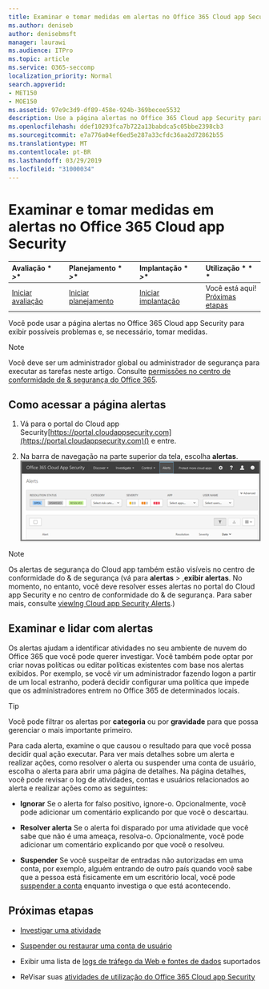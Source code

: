 ```yaml
---
title: Examinar e tomar medidas em alertas no Office 365 Cloud app Security
ms.author: deniseb
author: denisebmsft
manager: laurawi
ms.audience: ITPro
ms.topic: article
ms.service: O365-seccomp
localization_priority: Normal
search.appverid:
- MET150
- MOE150
ms.assetid: 97e9c3d9-df89-458e-924b-369becee5532
description: Use a página alertas no Office 365 Cloud app Security para exibir possíveis problemas e tomar ações. Você pode descartar ou resolver alertas e, se necessário, suspender uma conta de usuário.
ms.openlocfilehash: ddef10293fca7b722a13babdca5c05bbe2398cb3
ms.sourcegitcommit: e7a776a04ef6ed5e287a33cfdc36aa2d72862b55
ms.translationtype: MT
ms.contentlocale: pt-BR
ms.lasthandoff: 03/29/2019
ms.locfileid: "31000034"
---
```

# <a name="review-and-take-action-on-alerts-in-office-365-cloud-app-security"></a>Examinar e tomar medidas em alertas no Office 365 Cloud app Security
  
|Avaliação * *\>**|Planejamento * *\>**|Implantação * *\>**|Utilização * * *|
|:-----|:-----|:-----|:-----|
|[Iniciar avaliação](office-365-cas-overview.md) <br/> |[Iniciar planejamento](get-ready-for-office-365-cas.md) <br/> |[Iniciar implantação](turn-on-office-365-cas.md) <br/> |Você está aqui!  <br/> [Próximas etapas](#next-steps) <br/> |
   
Você pode usar a página alertas no Office 365 Cloud app Security para exibir possíveis problemas e, se necessário, tomar medidas.
  
> [!NOTE]
> Você deve ser um administrador global ou administrador de segurança para executar as tarefas neste artigo. Consulte [permissões no centro de conformidade de &amp; segurança do Office 365](permissions-in-the-security-and-compliance-center.md). 
  
## <a name="how-to-get-to-the-alerts-page"></a>Como acessar a página alertas

1. Vá para o portal do Cloud app Security[https://portal.cloudappsecurity.com](https://portal.cloudappsecurity.com)() e entre.
  
2. Na barra de navegação na parte superior da tela, escolha **alertas**.<br/>![Na página alertas, você pode ver os alertas que foram disparados e as ações realizadas.](media/3b53d4c9-4b13-435d-8547-8c0f9ae6b914.png)
 
> [!NOTE]
> Os alertas de segurança do Cloud app também estão visíveis no centro de conformidade do & de segurança (vá para **alertas** > ,**exibir alertas**. No momento, no entanto, você deve resolver esses alertas no portal do Cloud app Security e no centro de conformidade do & de segurança. Para saber mais, consulte [viewIng Cloud app Security Alerts](alert-policies.md#viewing-cloud-app-security-alerts).) 
 
## <a name="review-and-handle-alerts"></a>Examinar e lidar com alertas

Os alertas ajudam a identificar atividades no seu ambiente de nuvem do Office 365 que você pode querer investigar. Você também pode optar por criar novas políticas ou editar políticas existentes com base nos alertas exibidos. Por exemplo, se você vir um administrador fazendo logon a partir de um local estranho, poderá decidir configurar uma política que impede que os administradores entrem no Office 365 de determinados locais.
  
> [!TIP]
> Você pode filtrar os alertas por **categoria** ou por **gravidade** para que possa gerenciar o mais importante primeiro. 
  
Para cada alerta, examine o que causou o resultado para que você possa decidir qual ação executar. Para ver mais detalhes sobre um alerta e realizar ações, como resolver o alerta ou suspender uma conta de usuário, escolha o alerta para abrir uma página de detalhes. Na página detalhes, você pode revisar o log de atividades, contas e usuários relacionados ao alerta e realizar ações como as seguintes:
  
- **Ignorar** Se o alerta for falso positivo, ignore-o. Opcionalmente, você pode adicionar um comentário explicando por que você o descartau. 
    
- **Resolver alerta** Se o alerta foi disparado por uma atividade que você sabe que não é uma ameaça, resolva-o. Opcionalmente, você pode adicionar um comentário explicando por que você o resolveu. 
    
- **Suspender** Se você suspeitar de entradas não autorizadas em uma conta, por exemplo, alguém entrando de outro país quando você sabe que a pessoa está fisicamente em um escritório local, você pode [suspender a conta](suspend-or-restore-an-account-in-ocas.md) enquanto investiga o que está acontecendo. 
    
## <a name="next-steps"></a>Próximas etapas

- [Investigar uma atividade](investigate-an-activity-in-office-365-cas.md)
    
- [Suspender ou restaurar uma conta de usuário](suspend-or-restore-an-account-in-ocas.md)
    
- Exibir uma lista de [logs de tráfego da Web e fontes de dados](web-traffic-logs-and-data-sources-for-ocas.md) suportados
    
- ReVisar suas [atividades de utilização do Office 365 Cloud app Security](utilization-activities-for-ocas.md)
    


